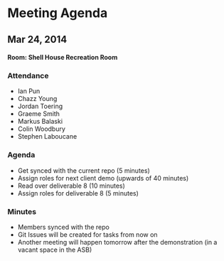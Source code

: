 # Meeting Agenda
## Mar 24, 2014
#### Room: Shell House Recreation Room

### Attendance
- Ian Pun
- Chazz Young
- Jordan Toering
- Graeme Smith
- Markus Balaski
- Colin Woodbury
- Stephen Laboucane

### Agenda
- Get synced with the current repo (5 minutes)
- Assign roles for next client demo (upwards of 40 minutes)
- Read over deliverable 8 (10 minutes)
- Assign roles for deliverable 8 (5 minutes)

### Minutes
- Members synced with the repo
- Git Issues will be created for tasks from now on 
- Another meeting will happen tomorrow after the demonstration (in a vacant space in the ASB)
